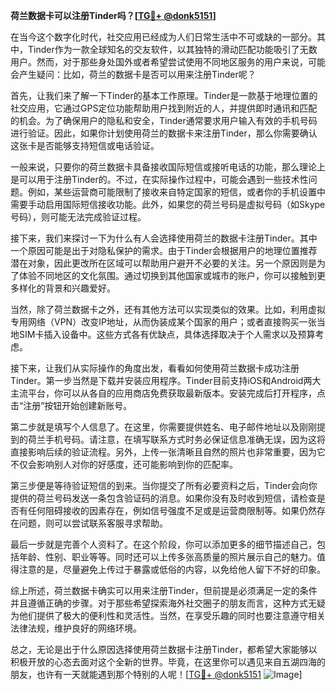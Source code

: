**荷兰数据卡可以注册Tinder吗？[[TG💪+ @donk5151](https://t.me/s/donk5151)]**

在当今这个数字化时代，社交应用已经成为人们日常生活中不可或缺的一部分。其中，Tinder作为一款全球知名的交友软件，以其独特的滑动匹配功能吸引了无数用户。然而，对于那些身处国外或者希望尝试使用不同地区服务的用户来说，可能会产生疑问：比如，荷兰的数据卡是否可以用来注册Tinder呢？

首先，让我们来了解一下Tinder的基本工作原理。Tinder是一款基于地理位置的社交应用，它通过GPS定位功能帮助用户找到附近的人，并提供即时通讯和匹配的机会。为了确保用户的隐私和安全，Tinder通常要求用户输入有效的手机号码进行验证。因此，如果你计划使用荷兰的数据卡来注册Tinder，那么你需要确认这张卡是否能够支持短信或电话验证。

一般来说，只要你的荷兰数据卡具备接收国际短信或接听电话的功能，那么理论上是可以用于注册Tinder的。不过，在实际操作过程中，可能会遇到一些技术性问题。例如，某些运营商可能限制了接收来自特定国家的短信，或者你的手机设置中需要手动启用国际短信接收功能。此外，如果您的荷兰号码是虚拟号码（如Skype号码），则可能无法完成验证过程。

接下来，我们来探讨一下为什么有人会选择使用荷兰的数据卡注册Tinder。其中一个原因可能是出于对隐私保护的需求。由于Tinder会根据用户的地理位置推荐潜在对象，因此更改所在区域可以帮助用户避开不必要的关注。另一个原因则是为了体验不同地区的文化氛围。通过切换到其他国家或城市的账户，你可以接触到更多样化的背景和兴趣爱好。

当然，除了荷兰数据卡之外，还有其他方法可以实现类似的效果。比如，利用虚拟专用网络（VPN）改变IP地址，从而伪装成某个国家的用户；或者直接购买一张当地SIM卡插入设备中。这些方式各有优缺点，具体选择取决于个人需求以及预算考虑。

接下来，让我们从实际操作的角度出发，看看如何使用荷兰数据卡成功注册Tinder。第一步当然是下载并安装应用程序。Tinder目前支持iOS和Android两大主流平台，你可以从各自的应用商店免费获取最新版本。安装完成后打开程序，点击“注册”按钮开始创建新账号。

第二步就是填写个人信息了。在这里，你需要提供姓名、电子邮件地址以及刚刚提到的荷兰手机号码。请注意，在填写联系方式时务必保证信息准确无误，因为这将直接影响后续的验证流程。另外，上传一张清晰且自然的照片也非常重要，因为它不仅会影响别人对你的好感度，还可能影响到你的匹配率。

第三步便是等待验证短信的到来。当你提交了所有必要资料之后，Tinder会向你提供的荷兰号码发送一条包含验证码的消息。如果你没有及时收到短信，请检查是否有任何阻碍接收的因素存在，例如信号强度不足或是运营商限制等。如果仍然存在问题，则可以尝试联系客服寻求帮助。

最后一步就是完善个人资料了。在这个阶段，你可以添加更多的细节描述自己，包括年龄、性别、职业等等。同时还可以上传多张高质量的照片展示自己的魅力。值得注意的是，尽量避免上传过于暴露或低俗的内容，以免给他人留下不好的印象。

综上所述，荷兰数据卡确实可以用来注册Tinder，但前提是必须满足一定的条件并且遵循正确的步骤。对于那些希望探索海外社交圈子的朋友而言，这种方式无疑为他们提供了极大的便利性和灵活性。当然，在享受乐趣的同时也要注意遵守相关法律法规，维护良好的网络环境。

总之，无论是出于什么原因选择使用荷兰数据卡注册Tinder，都希望大家能够以积极开放的心态去面对这个全新的世界。毕竟，在这里你可以遇见来自五湖四海的朋友，也许有一天就能遇到那个特别的人呢！[[TG💪+ @donk5151](https://t.me/s/donk5151) ![Image](https://i.postimg.cc/rwNCRYN7/Snipaste-2025-04-30-17-27-05.png)]